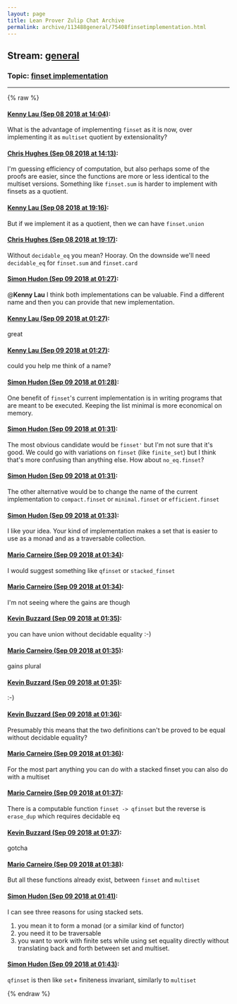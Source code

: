 ```yaml
---
layout: page
title: Lean Prover Zulip Chat Archive 
permalink: archive/113488general/75408finsetimplementation.html
---
```


## Stream: [general](index.html)
### Topic: [finset implementation](75408finsetimplementation.html)

---


{% raw %}
#### [ Kenny Lau (Sep 08 2018 at 14:04)](https://leanprover.zulipchat.com/#narrow/stream/113488-general/topic/finset%20implementation/near/133565775):
What is the advantage of implementing `finset` as it is now, over implementing it as `multiset` quotient by extensionality?

#### [ Chris Hughes (Sep 08 2018 at 14:13)](https://leanprover.zulipchat.com/#narrow/stream/113488-general/topic/finset%20implementation/near/133566086):
I'm guessing efficiency of computation, but also perhaps some of the proofs are easier, since the functions are more or less identical to the multiset versions. Something like `finset.sum` is harder to implement with finsets as a quotient.

#### [ Kenny Lau (Sep 08 2018 at 19:16)](https://leanprover.zulipchat.com/#narrow/stream/113488-general/topic/finset%20implementation/near/133575013):
But if we implement it as a quotient, then we can have `finset.union`

#### [ Chris Hughes (Sep 08 2018 at 19:17)](https://leanprover.zulipchat.com/#narrow/stream/113488-general/topic/finset%20implementation/near/133575019):
Without `decidable_eq` you mean? Hooray. On the downside we'll need `decidable_eq` for `finset.sum` and `finset.card`

#### [ Simon Hudon (Sep 09 2018 at 01:27)](https://leanprover.zulipchat.com/#narrow/stream/113488-general/topic/finset%20implementation/near/133586038):
@**Kenny Lau** I think both implementations can be valuable. Find a different name and then you can provide that new implementation.

#### [ Kenny Lau (Sep 09 2018 at 01:27)](https://leanprover.zulipchat.com/#narrow/stream/113488-general/topic/finset%20implementation/near/133586041):
great

#### [ Kenny Lau (Sep 09 2018 at 01:27)](https://leanprover.zulipchat.com/#narrow/stream/113488-general/topic/finset%20implementation/near/133586043):
could you help me think of a name?

#### [ Simon Hudon (Sep 09 2018 at 01:28)](https://leanprover.zulipchat.com/#narrow/stream/113488-general/topic/finset%20implementation/near/133586089):
One benefit of `finset`'s current implementation is in writing programs that are meant to be executed. Keeping the list minimal is more economical on memory.

#### [ Simon Hudon (Sep 09 2018 at 01:31)](https://leanprover.zulipchat.com/#narrow/stream/113488-general/topic/finset%20implementation/near/133586181):
The most obvious candidate would be `finset'` but I'm not sure that it's good. We could go with variations on `finset` (like `finite_set`) but I think that's more confusing than anything else. How about `no_eq.finset`?

#### [ Simon Hudon (Sep 09 2018 at 01:31)](https://leanprover.zulipchat.com/#narrow/stream/113488-general/topic/finset%20implementation/near/133586195):
The other alternative would be to change the name of the current implementation to `compact.finset` or `minimal.finset` or `efficient.finset`

#### [ Simon Hudon (Sep 09 2018 at 01:33)](https://leanprover.zulipchat.com/#narrow/stream/113488-general/topic/finset%20implementation/near/133586247):
I like your idea. Your kind of implementation makes a set that is easier to use as a monad and as a traversable collection.

#### [ Mario Carneiro (Sep 09 2018 at 01:34)](https://leanprover.zulipchat.com/#narrow/stream/113488-general/topic/finset%20implementation/near/133586291):
I would suggest something like `qfinset` or `stacked_finset`

#### [ Mario Carneiro (Sep 09 2018 at 01:34)](https://leanprover.zulipchat.com/#narrow/stream/113488-general/topic/finset%20implementation/near/133586293):
I'm not seeing where the gains are though

#### [ Kevin Buzzard (Sep 09 2018 at 01:35)](https://leanprover.zulipchat.com/#narrow/stream/113488-general/topic/finset%20implementation/near/133586299):
you can have union without decidable equality :-)

#### [ Mario Carneiro (Sep 09 2018 at 01:35)](https://leanprover.zulipchat.com/#narrow/stream/113488-general/topic/finset%20implementation/near/133586300):
gain*s* plural

#### [ Kevin Buzzard (Sep 09 2018 at 01:35)](https://leanprover.zulipchat.com/#narrow/stream/113488-general/topic/finset%20implementation/near/133586301):
:-)

#### [ Kevin Buzzard (Sep 09 2018 at 01:36)](https://leanprover.zulipchat.com/#narrow/stream/113488-general/topic/finset%20implementation/near/133586340):
Presumably this means that the two definitions can't be proved to be equal without decidable equality?

#### [ Mario Carneiro (Sep 09 2018 at 01:36)](https://leanprover.zulipchat.com/#narrow/stream/113488-general/topic/finset%20implementation/near/133586342):
For the most part anything you can do with a stacked finset you can also do with a multiset

#### [ Mario Carneiro (Sep 09 2018 at 01:37)](https://leanprover.zulipchat.com/#narrow/stream/113488-general/topic/finset%20implementation/near/133586354):
There is a computable function `finset -> qfinset` but the reverse is `erase_dup` which requires decidable eq

#### [ Kevin Buzzard (Sep 09 2018 at 01:37)](https://leanprover.zulipchat.com/#narrow/stream/113488-general/topic/finset%20implementation/near/133586356):
gotcha

#### [ Mario Carneiro (Sep 09 2018 at 01:38)](https://leanprover.zulipchat.com/#narrow/stream/113488-general/topic/finset%20implementation/near/133586398):
But all these functions already exist, between `finset` and `multiset`

#### [ Simon Hudon (Sep 09 2018 at 01:41)](https://leanprover.zulipchat.com/#narrow/stream/113488-general/topic/finset%20implementation/near/133586470):
I can see three reasons for using stacked sets. 

1. you mean it to form a monad (or a similar kind of functor)
2. you need it to be traversable
3. you want to work with finite sets while using set equality directly without translating back and forth between set and multiset.

#### [ Simon Hudon (Sep 09 2018 at 01:43)](https://leanprover.zulipchat.com/#narrow/stream/113488-general/topic/finset%20implementation/near/133586519):
`qfinset` is then like `set`+ finiteness invariant, similarly to `multiset`


{% endraw %}

